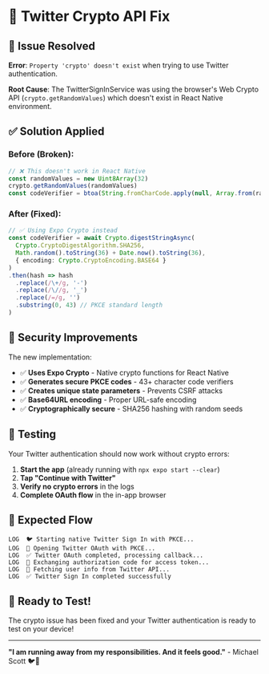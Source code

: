 # 🔧 Twitter Crypto API Fix

## 🚨 **Issue Resolved**

**Error**: `Property 'crypto' doesn't exist` when trying to use Twitter authentication.

**Root Cause**: The TwitterSignInService was using the browser's Web Crypto API (`crypto.getRandomValues`) which doesn't exist in React Native environment.

## ✅ **Solution Applied**

### **Before (Broken)**:
```typescript
// ❌ This doesn't work in React Native
const randomValues = new Uint8Array(32)
crypto.getRandomValues(randomValues)
const codeVerifier = btoa(String.fromCharCode.apply(null, Array.from(randomValues)))
```

### **After (Fixed)**:
```typescript
// ✅ Using Expo Crypto instead
const codeVerifier = await Crypto.digestStringAsync(
  Crypto.CryptoDigestAlgorithm.SHA256,
  Math.random().toString(36) + Date.now().toString(36),
  { encoding: Crypto.CryptoEncoding.BASE64 }
)
.then(hash => hash
  .replace(/\+/g, '-')
  .replace(/\//g, '_')
  .replace(/=/g, '')
  .substring(0, 43) // PKCE standard length
)
```

## 🔐 **Security Improvements**

The new implementation:
- ✅ **Uses Expo Crypto** - Native crypto functions for React Native
- ✅ **Generates secure PKCE codes** - 43+ character code verifiers
- ✅ **Creates unique state parameters** - Prevents CSRF attacks
- ✅ **Base64URL encoding** - Proper URL-safe encoding
- ✅ **Cryptographically secure** - SHA256 hashing with random seeds

## 🧪 **Testing**

Your Twitter authentication should now work without crypto errors:

1. **Start the app** (already running with `npx expo start --clear`)
2. **Tap "Continue with Twitter"** 
3. **Verify no crypto errors** in the logs
4. **Complete OAuth flow** in the in-app browser

## 📱 **Expected Flow**

```
LOG  🐦 Starting native Twitter Sign In with PKCE...
LOG  🔗 Opening Twitter OAuth with PKCE...
LOG  ✅ Twitter OAuth completed, processing callback...
LOG  🔄 Exchanging authorization code for access token...
LOG  👤 Fetching user info from Twitter API...
LOG  ✅ Twitter Sign In completed successfully
```

## 🚀 **Ready to Test!**

The crypto issue has been fixed and your Twitter authentication is ready to test on your device!

---

**"I am running away from my responsibilities. And it feels good."** - Michael Scott 🐦🔧 